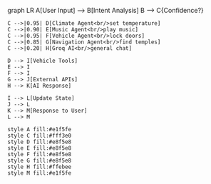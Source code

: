 graph LR
    A[User Input] --> B[Intent Analysis]
    B --> C{Confidence?}
    
    C -->|0.95| D[Climate Agent<br/>set temperature]
    C -->|0.90| E[Music Agent<br/>play music]
    C -->|0.95| F[Vehicle Agent<br/>lock doors]
    C -->|0.85| G[Navigation Agent<br/>find temples]
    C -->|0.20| H[Groq AI<br/>general chat]
    
    D --> I[Vehicle Tools]
    E --> I
    F --> I
    G --> J[External APIs]
    H --> K[AI Response]
    
    I --> L[Update State]
    J --> L
    K --> M[Response to User]
    L --> M
    
    style A fill:#e1f5fe
    style C fill:#fff3e0
    style D fill:#e8f5e8
    style E fill:#e8f5e8
    style F fill:#e8f5e8
    style G fill:#e8f5e8
    style H fill:#ffebee
    style M fill:#e1f5fe
